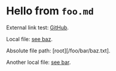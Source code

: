 # Hello from `foo.md`

External link test: [GitHub](https://github.com).

Local file: [see baz](./baz.md).

Absolute file path: [root][/foo/bar/baz.txt].

Another local file: [see bar](./bar.md).
